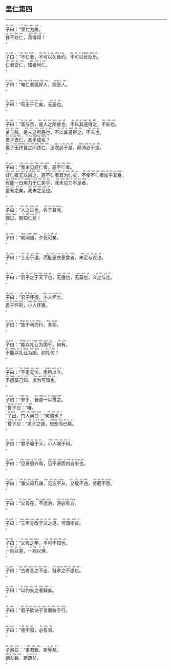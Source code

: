 ## 里仁第四
---
<div>

<p>
<ruby><rb> 子曰：“里仁为美。 </rb> <rt>zǐ  yuē ：“ lǐ  rén  wèi  měi 。</rt></ruby><BR>
<ruby><rb> 择不处仁，焉得知！ </rb> <rt>zé  bù  chù  rén ， yān  dé  zhī ！</rt></ruby><BR>
<ruby><rb> ” </rb> <rt>”</rt></ruby><BR></p>

<p>
<ruby><rb> 子曰：“不仁者，不可以久处约，不可以长处乐。 </rb> <rt>zǐ  yuē ：“ bù  rén  zhě ， bù  kě  yǐ  jiǔ  chù  yuē ， bù  kě  yǐ  zhǎng  chù  lè 。</rt></ruby><BR>
<ruby><rb> 仁者安仁，知者利仁。 </rb> <rt>rén  zhě  ān  rén ， zhī  zhě  lì  rén 。</rt></ruby><BR>
<ruby><rb> ” </rb> <rt>”</rt></ruby><BR></p>

<p>
<ruby><rb> 子曰：“唯仁者能好人，能恶人。 </rb> <rt>zǐ  yuē ：“ wéi  rén  zhě  néng  hǎo  rén ， néng  è  rén 。</rt></ruby><BR>
<ruby><rb> ” </rb> <rt>”</rt></ruby><BR></p>

<p>
<ruby><rb> 子曰：“苟志于仁矣，无恶也。 </rb> <rt>zǐ  yuē ：“ jì  zhì  yú  rén  yǐ ， wú  è  yě 。</rt></ruby><BR>
<ruby><rb> ” </rb> <rt>”</rt></ruby><BR></p>

<p>
<ruby><rb> 子曰：“富与贵，是人之所欲也，不以其道得之，不处也。 </rb> <rt>zǐ  yuē ：“ fù  yǔ  guì ， shì  rén  zhī  suǒ  yù  yě ， bù  yǐ  qí  dào  dé  zhī ， bù  chù  yě 。</rt></ruby><BR>
<ruby><rb> 贫与贱，是人这所恶也，不以其道得之，不去也。 </rb> <rt>pín  yǔ  jiàn ， shì  rén  zhè  suǒ  è  yě ， bù  yǐ  qí  dào  dé  zhī ， bù  qù  yě 。</rt></ruby><BR>
<ruby><rb> 君子去仁，恶乎成名？ </rb> <rt>jūn  zǐ  qù  rén ， è  hū  chéng  míng ？</rt></ruby><BR>
<ruby><rb> 君子无终食之间违仁，造次必于是，颠沛必于是。 </rb> <rt>jūn  zǐ  wú  zhōng  shí  zhī  jiān  wéi  rén ， zào  cì  bì  yú  shì ， diān  pèi  bì  yú  shì 。</rt></ruby><BR>
<ruby><rb> ” </rb> <rt>”</rt></ruby><BR></p>

<p>
<ruby><rb> 子曰：“我未见好仁者，恶不仁者。 </rb> <rt>zǐ  yuē ：“ wǒ  wèi  jiàn  hǎo  rén  zhě ， è  bù  rén  zhě 。</rt></ruby><BR>
<ruby><rb> 好仁者无以尚之，恶不仁者其为仁矣，不使不仁者加乎其身。 </rb> <rt>hǎo  rén  zhě  wú  yǐ  shàng  zhī ， è  bù  rén  zhě  qí  wèi  rén  yǐ ， bù  shǐ  bù  rén  zhě  jiā  hū  qí  shēn 。</rt></ruby><BR>
<ruby><rb> 有能一日用力于仁矣乎，我未见力不足者。 </rb> <rt>yǒu  néng  yī  rì  yòng  lì  yú  rén  yǐ  hū ， wǒ  wèi  jiàn  lì  bù  zú  zhě 。</rt></ruby><BR>
<ruby><rb> 盖有之矣，我未之见也。 </rb> <rt>gài  yǒu  zhī  yǐ ， wǒ  wèi  zhī  jiàn  yě 。</rt></ruby><BR>
<ruby><rb> ” </rb> <rt>”</rt></ruby><BR></p>

<p>
<ruby><rb> 子曰：“人之过也，各于其党。 </rb> <rt>zǐ  yuē ：“ rén  zhī  guò  yě ， gè  yú  qí  dǎng 。</rt></ruby><BR>
<ruby><rb> 观过，斯知仁矣！ </rb> <rt>guān  guò ， sī  zhī  rén  yǐ ！</rt></ruby><BR>
<ruby><rb> ” </rb> <rt>”</rt></ruby><BR></p>

<p>
<ruby><rb> 子曰：“朝闻道，夕死可矣。 </rb> <rt>zǐ  yuē ：“ cháo  wén  dào ， xī  sǐ  kě  yǐ 。</rt></ruby><BR>
<ruby><rb> ” </rb> <rt>”</rt></ruby><BR></p>

<p>
<ruby><rb> 子曰：“士志于道，而耻恶衣恶食者，未足与议也。 </rb> <rt>zǐ  yuē ：“ shì  zhì  yú  dào ， ér  chǐ  è  yī  è  shí  zhě ， wèi  zú  yǔ  yì  yě 。</rt></ruby><BR>
<ruby><rb> ” </rb> <rt>”</rt></ruby><BR></p>

<p>
<ruby><rb> 子曰：“君子之于天下也，无适也，无莫也，义之与比。 </rb> <rt>zǐ  yuē ：“ jūn  zǐ  zhī  yú  tiān  xià  yě ， wú  shì  yě ， wú  mò  yě ， yì  zhī  yǔ  bǐ 。</rt></ruby><BR>
<ruby><rb> ” </rb> <rt>”</rt></ruby><BR></p>

<p>
<ruby><rb> 子曰：“君子怀德，小人怀土。 </rb> <rt>zǐ  yuē ：“ jūn  zǐ  huái  dé ， xiǎo  rén  huái  tǔ 。</rt></ruby><BR>
<ruby><rb> 君子怀刑，小人怀惠。 </rb> <rt>jūn  zǐ  huái  xíng ， xiǎo  rén  huái  huì 。</rt></ruby><BR>
<ruby><rb> ” </rb> <rt>”</rt></ruby><BR></p>

<p>
<ruby><rb> 子曰：“放于利而行，多怨。 </rb> <rt>zǐ  yuē ：“ fàng  yú  lì  ér  xíng ， duō  yuàn 。</rt></ruby><BR>
<ruby><rb> ” </rb> <rt>”</rt></ruby><BR></p>

<p>
<ruby><rb> 子曰：“能以礼让为国乎，何有。 </rb> <rt>zǐ  yuē ：“ néng  yǐ  lǐ  ràng  wèi  guó  hū ， hé  yǒu 。</rt></ruby><BR>
<ruby><rb> 不能以礼让为国，如礼何？ </rb> <rt>bù  néng  yǐ  lǐ  ràng  wèi  guó ， rú  lǐ  hé ？</rt></ruby><BR>
<ruby><rb> ” </rb> <rt>”</rt></ruby><BR></p>

<p>
<ruby><rb> 子曰：“不患无位，患所以立。 </rb> <rt>zǐ  yuē ：“ bù  huàn  wú  wèi ， huàn  suǒ  yǐ  lì 。</rt></ruby><BR>
<ruby><rb> 不患莫己知，求为可知也。 </rb> <rt>bù  huàn  mò  jǐ  zhī ， qiú  wèi  kě  zhī  yě 。</rt></ruby><BR>
<ruby><rb> ” </rb> <rt>”</rt></ruby><BR></p>

<p>
<ruby><rb> 子曰：“参乎，吾道一以贯之。 </rb> <rt>zǐ  yuē ：“ cān  hū ， wú  dào  yī  yǐ  guàn  zhī 。</rt></ruby><BR>
<ruby><rb> ”曾子曰：“唯。 </rb> <rt>” zēng  zǐ  yuē ：“ wéi 。</rt></ruby><BR>
<ruby><rb> ”子出，门人问曰：“何谓也？ </rb> <rt>” zi  chū ， mén  rén  wèn  yuē ：“ hé  wèi  yě ？</rt></ruby><BR>
<ruby><rb> ”曾子曰：“夫子之道，忠恕而已矣。 </rb> <rt>” zēng  zǐ  yuē ：“ fū  zǐ  zhī  dào ， zhōng  shù  ér  yǐ  yǐ 。</rt></ruby><BR>
<ruby><rb> ” </rb> <rt>”</rt></ruby><BR></p>

<p>
<ruby><rb> 子曰：“君子喻于义，小人喻于利。 </rb> <rt>zǐ  yuē ：“ jūn  zǐ  yù  yú  yì ， xiǎo  rén  yù  yú  lì 。</rt></ruby><BR>
<ruby><rb> ” </rb> <rt>”</rt></ruby><BR></p>

<p>
<ruby><rb> 子曰：“见贤思齐焉，见不贤而内自省也。 </rb> <rt>zǐ  yuē ：“ jiàn  xián  sī  qí  yān ， jiàn  bù  xián  ér  nèi  zì  xǐng  yě 。</rt></ruby><BR>
<ruby><rb> ” </rb> <rt>”</rt></ruby><BR></p>

<p>
<ruby><rb> 子曰：“事父母几谏，见志不从，又敬不违，劳而不怨。 </rb> <rt>zǐ  yuē ：“ shì  fù  mǔ  jǐ  jiàn ， jiàn  zhì  bù  cóng ， yòu  jìng  bù  wéi ， láo  ér  bù  yuàn 。</rt></ruby><BR>
<ruby><rb> ” </rb> <rt>”</rt></ruby><BR></p>

<p>
<ruby><rb> 子曰：“父母在，不远游，游必有方。 </rb> <rt>zǐ  yuē ：“ fù  mǔ  zài ， bù  yuǎn  yóu ， yóu  bì  yǒu  fāng 。</rt></ruby><BR>
<ruby><rb> ” </rb> <rt>”</rt></ruby><BR></p>

<p>
<ruby><rb> 子曰：“三年无改于父之道，可谓孝矣。 </rb> <rt>zǐ  yuē ：“ sān  nián  wú  gǎi  yú  fù  zhī  dào ， kě  wèi  xiào  yǐ 。</rt></ruby><BR>
<ruby><rb> ” </rb> <rt>”</rt></ruby><BR></p>

<p>
<ruby><rb> 子曰：“父母之年，不可不知也。 </rb> <rt>zǐ  yuē ：“ fù  mǔ  zhī  nián ， bù  kě  bù  zhī  yě 。</rt></ruby><BR>
<ruby><rb> 一则以喜，一则以惧。 </rb> <rt>yī  zé  yǐ  xǐ ， yī  zé  yǐ  jù 。</rt></ruby><BR>
<ruby><rb> ” </rb> <rt>”</rt></ruby><BR></p>

<p>
<ruby><rb> 子曰：“古者言之不出，耻恭之不逮也。 </rb> <rt>zǐ  yuē ：“ gǔ  zhě  yán  zhī  bù  chū ， chǐ  gōng  zhī  bù  dǎi  yě 。</rt></ruby><BR>
<ruby><rb> ” </rb> <rt>”</rt></ruby><BR></p>

<p>
<ruby><rb> 子曰：“以约失之者鲜矣。 </rb> <rt>zǐ  yuē ：“ yǐ  yuē  shī  zhī  zhě  xiān  yǐ 。</rt></ruby><BR>
<ruby><rb> ” </rb> <rt>”</rt></ruby><BR></p>

<p>
<ruby><rb> 子曰：“君子欲讷于言而敏于行。 </rb> <rt>zǐ  yuē ：“ jūn  zǐ  yù  nè  yú  yán  ér  mǐn  yú  xíng 。</rt></ruby><BR>
<ruby><rb> ” </rb> <rt>”</rt></ruby><BR></p>

<p>
<ruby><rb> 子曰：“德不孤，必有邻。 </rb> <rt>zǐ  yuē ：“ dé  bù  gū ， bì  yǒu  lín 。</rt></ruby><BR>
<ruby><rb> ” </rb> <rt>”</rt></ruby><BR></p>

<p>
<ruby><rb> 子游曰：“事君数，斯辱矣。 </rb> <rt>zi  yóu  yuē ：“ shì  jūn  shù ， sī  rǔ  yǐ 。</rt></ruby><BR>
<ruby><rb> 朋友数，斯疏矣。 </rb> <rt>péng  yǒu  shù ， sī  shū  yǐ 。</rt></ruby><BR>
<ruby><rb> ” </rb> <rt>”</rt></ruby><BR></p>

</div>
